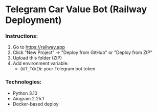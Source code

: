 
# Telegram Car Value Bot (Railway Deployment)

### Instructions:
1. Go to https://railway.app
2. Click "New Project" → "Deploy from GitHub" or "Deploy from ZIP"
3. Upload this folder (ZIP)
4. Add environment variable:
   - `BOT_TOKEN`: your Telegram bot token

### Technologies:
- Python 3.10
- Aiogram 2.25.1
- Docker-based deploy

